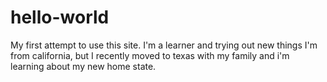 # hello-world
My first attempt to use this site.  I'm a learner and trying out new things
I'm from california, but I recently moved to texas with my family and i'm learning about my new home state.
